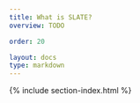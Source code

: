 ```yaml
---
title: What is SLATE?
overview: TODO

order: 20

layout: docs
type: markdown
---
```


{% include section-index.html %}
